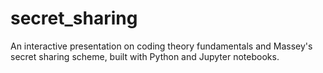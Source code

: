 # secret_sharing
An interactive presentation on coding theory fundamentals and Massey's secret sharing scheme, built with Python and Jupyter notebooks.
